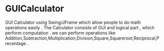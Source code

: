 # GUICalculator
GUI Calculator using Swing/JFrame which allow people to do math operations easily . The Calculator consists of GUI and logical part , which perform computation . we can perform operations like Addition,Subtraction,Multiplication,Division,Square,Squareroot,Reciprocal,Precentage .
